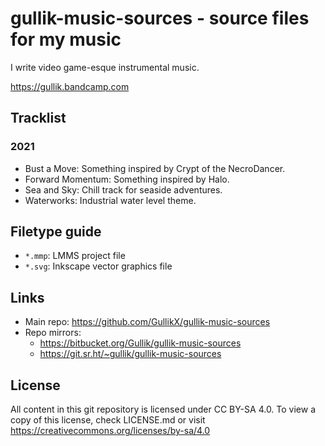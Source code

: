 # gullik-music-sources - source files for my music

I write video game-esque instrumental music.

https://gullik.bandcamp.com


## Tracklist

### 2021

* Bust a Move: Something inspired by Crypt of the NecroDancer.
* Forward Momentum: Something inspired by Halo.
* Sea and Sky: Chill track for seaside adventures.
* Waterworks: Industrial water level theme.


## Filetype guide

* `*.mmp`: LMMS project file
* `*.svg`: Inkscape vector graphics file


## Links

* Main repo: https://github.com/GullikX/gullik-music-sources
* Repo mirrors:
    * https://bitbucket.org/Gullik/gullik-music-sources
    * https://git.sr.ht/~gullik/gullik-music-sources


## License

All content in this git repository is licensed under CC BY-SA 4.0. To view a copy of this license, check LICENSE.md or visit https://creativecommons.org/licenses/by-sa/4.0
